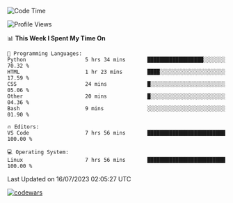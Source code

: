 <!--START_SECTION:waka-->
![Code Time](http://img.shields.io/badge/Code%20Time-235%20hrs%205%20mins-blue)

![Profile Views](http://img.shields.io/badge/Profile%20Views-14-blue)

📊 **This Week I Spent My Time On** 

```text
💬 Programming Languages: 
Python                   5 hrs 34 mins       ██████████████████░░░░░░░   70.32 % 
HTML                     1 hr 23 mins        ████░░░░░░░░░░░░░░░░░░░░░   17.59 % 
CSS                      24 mins             █░░░░░░░░░░░░░░░░░░░░░░░░   05.06 % 
Other                    20 mins             █░░░░░░░░░░░░░░░░░░░░░░░░   04.36 % 
Bash                     9 mins              ░░░░░░░░░░░░░░░░░░░░░░░░░   01.90 % 

🔥 Editors: 
VS Code                  7 hrs 56 mins       █████████████████████████   100.00 % 

💻 Operating System: 
Linux                    7 hrs 56 mins       █████████████████████████   100.00 % 
```


 Last Updated on 16/07/2023 02:05:27 UTC
<!--END_SECTION:waka-->
[![codewars](https://www.codewars.com/users/Delitel/badges/large)](https://www.codewars.com/users/Delitel)   
